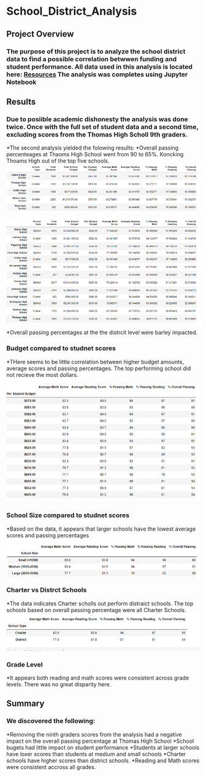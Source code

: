 # School_District_Analysis
## Project Overview
### The purpose of this project is to analyze the school district data to find a possible correlation betwwen funding and student performance. All data used in this analysis is located here: [Resources](Resources/) The analysis was completes using Jupyter Notebook

## Results
### Due to posiible academic dishonesty the analysis was done twice. Once with the full set of student data and a second time, excluding scores from the Thomas High Scholl 9th graders. 
*The second analysis yielded the folowing results:
  *Overall passing percenteages at Thaoms High School went from 90 to 65%. Koncking Thoams High out of the top five schools. 
  ![Thomas1](Resources/thomas90.PNG)
  
  ![Thomas2](Resources/thomas65.PNG)
  
  *Overall passing percentages at the the distrcit level were barley impacted.
 ### Budget compared to studnet scores
 *THere seems to be little correlation between higher budget amounts, average scores and passing percentages. The top performing school did not recieve the most dollars.
 
 ![BudgetperStudent](Resources/budgetperstudent.PNG)
 
 ### School Size compared to studnet scores
 *Based on the data, it appears that larger schools have the lowest average scores and passing percentages
 
 ![SchoolSize](Resources/schoolsize.PNG)
 
 ### Charter vs Distrct Schools
 *The data indicates Charter scholls out perform distraict schools. The top schools based on overall passing percentage were all Charter Schools. ![SchoolType](Resources/schooltype.PNG)
 
 ### Grade Level
 *It appears both reading and math scores were consistent across grade levels. There was no great disparity here.
 
 ## Summary
 
 ### We discovered the following:
 *Removing the ninth graders scores from the analysis had a negative impact on the overall passing percentage at Thomas High School
 *School bugets had little impact on student performance
 *Students at larger schools have loxer scores than students at medium and small schools
 *Charter schools have higher scores than district schools.
 *Reading and Math scores were consistent accross all grades. 
